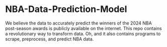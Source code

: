 # NBA-Data-Prediction-Model
We believe the data to accurately predict the winners of the 2024 NBA post-season awards is publicly available on the internet. This repo contains a revolutionary way to transform data. Oh, and it also contains programs to scrape, preprocess, and predict NBA data.
